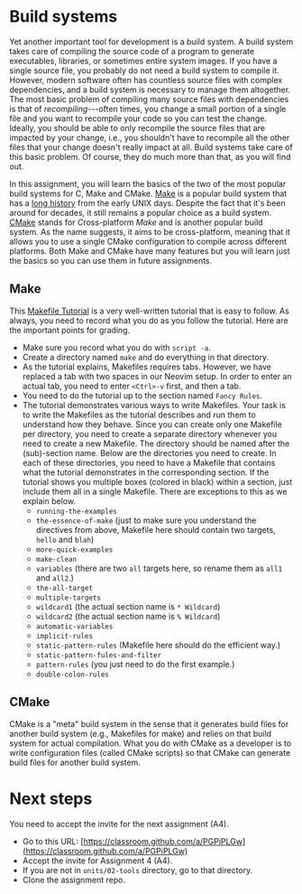 # Build systems

Yet another important tool for development is a build system. A build system takes care of compiling
the source code of a program to generate executables, libraries, or sometimes entire system images.
If you have a single source file, you probably do not need a build system to compile it. However,
modern software often has countless source files with complex dependencies, and a build system is
necessary to manage them altogether. The most basic problem of compiling many source files with
dependencies is that of *recompiling*---often times, you change a small portion of a single file and
you want to recompile your code so you can test the change. Ideally, you should be able to only
recompile the source files that are impacted by your change, i.e., you shouldn't have to recompile
all the other files that your change doesn't really impact at all. Build systems take care of this
basic problem. Of course, they do much more than that, as you will find out.

In this assignment, you will learn the basics of the two of the most popular build systems for C,
Make and CMake. [Make](https://www.gnu.org/software/make/) is a popular build system that has a
[long history](https://en.wikipedia.org/wiki/Make_(software)) from the early UNIX days. Despite the
fact that it's been around for decades, it still remains a popular choice as a build system.
[CMake](https://cmake.org/) stands for *C*ross-platform *Make* and is another popular build system.
As the name suggests, it aims to be cross-platform, meaning that it allows you to use a single CMake
configuration to compile across different platforms. Both Make and CMake have many features but you
will learn just the basics so you can use them in future assignments.

## Make

This [Makefile Tutorial](https://makefiletutorial.com/) is a very well-written tutorial that is easy
to follow. As always, you need to record what you do as you follow the tutorial. Here are the
important points for grading.

* Make sure you record what you do with `script -a`.
* Create a directory named `make` and do everything in that directory.
* As the tutorial explains, Makefiles requires tabs. However, we have replaced a tab with two spaces
  in our Neovim setup. In order to enter an actual tab, you need to enter `<Ctrl>-v` first, and then
  a tab.
* You need to do the tutorial up to the section named `Fancy Rules`.
* The tutorial demonstrates various ways to write Makefiles. Your task is to write the Makefiles as
  the tutorial describes and run them to understand how they behave. Since you can create only one
  Makefile per directory, you need to create a separate directory whenever you need to create a new
  Makefile. The directory should be named after the (sub)-section name. Below are the directories
  you need to create. In each of these directories, you need to have a Makefile that contains what
  the tutorial demonstrates in the corresponding section. If the tutorial shows you multiple boxes
  (colored in black) within a section, just include them all in a single Makefile. There are
  exceptions to this as we explain below.
  * `running-the-examples`
  * `the-essence-of-make` (just to make sure you understand the directives from above, Makefile here
    should contain two targets, `hello` and `blah`)
  * `more-quick-examples`
  * `make-clean`
  * `variables` (there are two `all` targets here, so rename them as `all1` and `all2`.)
  * `the-all-target`
  * `multiple-targets`
  * `wildcard1` (the actual section name is `* Wildcard`)
  * `wildcard2` (the actual section name is `% Wildcard`)
  * `automatic-variables`
  * `implicit-rules`
  * `static-pattern-rules` (Makefile here should do the efficient way.)
  * `static-pattern-fules-and-filter`
  * `pattern-rules` (you just need to do the first example.)
  * `double-colon-rules`

## CMake

CMake is a "meta" build system in the sense that it generates build files for another build system
(e.g., Makefiles for make) and relies on that build system for actual compilation. What you do with
CMake as a developer is to write configuration files (called CMake scripts) so that CMake can
generate build files for another build system.

# Next steps

You need to accept the invite for the next assignment (A4).

* Go to this URL: [https://classroom.github.com/a/PGPiPLGw](https://classroom.github.com/a/PGPiPLGw)
* Accept the invite for Assignment 4 (A4).
* If you are not in `units/02-tools` directory, go to that directory.
* Clone the assignment repo.
